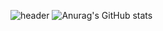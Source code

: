 
![header](https://capsule-render.vercel.app/api?type=transparent&color=8B00FF&height=80&section=header&fontColor=000000&text=smalleyescoding&fontSize=40&animation=fadeIn)
![Anurag's GitHub stats](https://github-readme-stats.vercel.app/api?username=smalleyescoding&show_icons=true&theme=graywhite)

<!--
**smalleyescoding/smalleyescoding** is a ✨ _special_ ✨ repository because its `README.md` (this file) appears on your GitHub profile.

Here are some ideas to get you started:

- 🔭 I’m currently working on ...
- 🌱 I’m currently learning ...
- 👯 I’m looking to collaborate on ...
- 🤔 I’m looking for help with ...
- 💬 Ask me about ...
- 📫 How to reach me: ...
- 😄 Pronouns: ...
- ⚡ Fun fact: ...
-->
